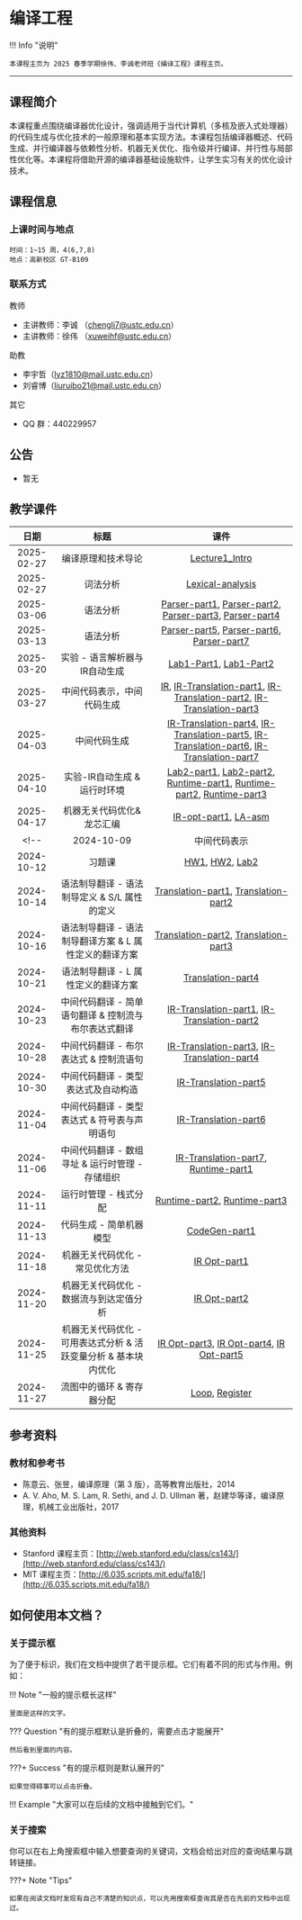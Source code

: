 # 编译工程

!!! Info "说明"

    本课程主页为 2025 春季学期徐伟、李诚老师班《编译工程》课程主页。

<hr class="hr-my" data-content="(●′∀｀●) 我是分隔线 (●′∀｀●)">

## 课程简介

本课程重点围绕编译器优化设计，强调适用于当代计算机（多核及嵌入式处理器）的代码生成与优化技术的一般原理和基本实现方法。本课程包括编译器概述、代码生成、并行编译器与依赖性分析、机器无关优化、指令级并行编译、并行性与局部性优化等。本课程将借助开源的编译器基础设施软件，让学生实习有关的优化设计技术。

## 课程信息

### 上课时间与地点

    时间：1~15 周，4(6,7,8)
    地点：高新校区 GT-B109

### 联系方式

教师

- 主讲教师：李诚 （<chengli7@ustc.edu.cn>）
- 主讲教师：徐伟 （<xuweihf@ustc.edu.cn>）

助教

- 李宇哲（<lyz1810@mail.ustc.edu.cn>）
- 刘睿博（<liuruibo21@mail.ustc.edu.cn>）

其它

- QQ 群：440229957

## 公告

- 暂无

## 教学课件

| 日期  | 标题  | 课件  |
| :---: | :---: | :---: |
|                           2025-02-27                            |                                                                  编译原理和技术导论                                                                  | [Lecture1_Intro](ppt/Lecture1-Intro.pdf) |
| 2025-02-27 |                            词法分析                             |                                                [Lexical-analysis](ppt/Lecture2-Lexical-analysis.pdf)                                                 |
| 2025-03-06 |                    语法分析                     |                                                    [Parser-part1](ppt/Lecture3-Parser-part1.pdf), [Parser-part2](ppt/Lecture4-Parser-part2.pdf), [Parser-part3](ppt/Lecture5-Parser-part3.pdf), [Parser-part4](ppt/Lecture6-Parser-part4.pdf)                     |
| 2025-03-13 |                 语法分析                  |                                                    [Parser-part5](ppt/Lecture7-Parser-part5.pdf), [Parser-part6](ppt/Lecture8-Parser-part6.pdf), [Parser-part7](ppt/Lecture9-Parser-part7.pdf)                                                     |
| 2025-03-20 |                实验 - 语言解析器与IR自动生成                 |                                                    [Lab1-Part1](ppt/Lecture10-lab-part1.pdf), [Lab1-Part2](ppt/Lecture10-lab-part2.pdf)                        |
| 2025-03-27 |     中间代码表示，中间代码生成       |                             [IR](ppt/Lecture11-IR.pdf), [IR-Translation-part1](ppt/Lecture12-IR%20Translation-part1.pdf), [IR-Translation-part2](ppt/Lecture13-IR%20Translation-part2.pdf), [IR-Translation-part3](ppt/Lecture14-IR%20Translation-part3.pdf)                          |
| 2025-04-03 |                    中间代码生成                    |                                                     [IR-Translation-part4](ppt/Lecture15-IR%20Translation-part4.pdf), [IR-Translation-part5](ppt/Lecture16-IR%20Translation-part5.pdf), [IR-Translation-part6](ppt/Lecture17-IR%20Translation-part6.pdf), [IR-Translation-part7](ppt/Lecture18-IR%20Translation-part7.pdf)                                                     |
| 2025-04-10 |           实验-IR自动生成 & 运行时环境            |                             [Lab2-part1](ppt/Lecture19-lab-part1.pdf), [Lab2-part2](ppt/Lecture19-lab-part2.pdf), [Runtime-part1](ppt/Lecture20-Runtime-part1.pdf), [Runtime-part2](ppt/Lecture20-Runtime-part2.pdf), [Runtime-part3](ppt/Lecture20-Runtime-part3.pdf)                            |
| 2025-04-17 |                    机器无关代码优化&龙芯汇编                    |                                                    [IR-opt-part1](ppt/Lecture21-IR-opt-part1.pdf), [LA-asm](ppt/Lecture21-LA-asm.pdf)                                                     |
<!--| 2024-10-09 |                          中间代码表示                           |                                                              [IR](ppt/Lecture10-IR.pdf)                                                              |
| 2024-10-12 |                             习题课                              |                             [HW1](ppt/2024-HW1-习题课.pdf), [HW2](ppt/2024-HW2-习题课.pdf), [Lab2](ppt/实验讲解Lab2.pdf)                             |
| 2024-10-14 |          语法制导翻译 - 语法制导定义 & S/L 属性的定义           |                  [Translation-part1](ppt/Lecture11-Translation-part1.pdf), [Translation-part2](ppt/Lecture12-Translation-part2.pdf)                  |
| 2024-10-16 |     语法制导翻译 - 语法制导翻译方案 & L 属性定义的翻译方案      |                  [Translation-part2](ppt/Lecture12-Translation-part2.pdf), [Translation-part3](ppt/Lecture13-Translation-part3.pdf)                  |
| 2024-10-21 |               语法制导翻译 - L 属性定义的翻译方案               |                                               [Translation-part4](ppt/Lecture14-Translation-part4.pdf)                                               |
| 2024-10-23 |      中间代码翻译 - 简单语句翻译 & 控制流与布尔表达式翻译       |          [IR-Translation-part1](ppt/Lecture15-IR%20Translation-part1.pdf), [IR-Translation-part2](ppt/Lecture16-IR%20Translation-part2.pdf)          |
| 2024-10-28 |             中间代码翻译 - 布尔表达式 & 控制流语句              |          [IR-Translation-part3](ppt/Lecture17-IR%20Translation-part3.pdf), [IR-Translation-part4](ppt/Lecture18-IR%20Translation-part4.pdf)          |
| 2024-10-30 |               中间代码翻译 - 类型表达式及自动构造               |                                           [IR-Translation-part5](ppt/Lecture19-IR%20Translation-part5.pdf)                                           |
| 2024-11-04 |          中间代码翻译 - 类型表达式 & 符号表与声明语句           |                                           [IR-Translation-part6](ppt/Lecture20-IR%20Translation-part6.pdf)                                           |
| 2024-11-06 |         中间代码翻译 - 数组寻址 & 运行时管理 - 存储组织         |                  [IR-Translation-part7](ppt/Lecture21-IR%20Translation-part7.pdf), [Runtime-part1](ppt/Lecture22-Runtime-part1.pdf)                  |
| 2024-11-11 |                      运行时管理 - 栈式分配                      |                          [Runtime-part2](ppt/Lecture23-Runtime-part2.pdf), [Runtime-part3](ppt/Lecture24-Runtime-part3.pdf)                          |
| 2024-11-13 |                     代码生成 - 简单机器模型                     |                                                   [CodeGen-part1](ppt/Lecture25-CodeGen-part1.pdf)                                                   |
| 2024-11-18 |                 机器无关代码优化 - 常见优化方法                 |                                                   [IR Opt-part1](ppt/Lecture26-IR%20Opt-part1.pdf)                                                   |
| 2024-11-20 |             机器无关代码优化 - 数据流与到达定值分析             |                                                   [IR Opt-part2](ppt/Lecture27-IR%20Opt-part2.pdf)                                                   |
| 2024-11-25 | 机器无关代码优化 - 可用表达式分析 & 活跃变量分析 & 基本块内优化 | [IR Opt-part3](ppt/Lecture28-IR%20Opt-part3.pdf), [IR Opt-part4](ppt/Lecture29-IR%20Opt-part4.pdf), [IR Opt-part5](ppt/Lecture30-IR%20Opt-part5.pdf) |
| 2024-11-27 |                    流图中的循环 & 寄存器分配                    |                                     [Loop](ppt/Lecture31-Loop-part1.pdf), [Register](ppt/Lecture32-Register.pdf)                                     |-->

<!--| 2024-11-29 |                          面向目标机器的代码优化                           |                                                                              [part1](https://rec.ustc.edu.cn/share/d6169380-9045-11ee-8a37-87201671ab8d)                                                                              |
| 2024-12-04 |                               guest lecture                               |                                                                                                               无 slides                                                                                                               |
| 2024-12-06 |                               guest lecture                               |                                                                                                               无 slides                                                                                                               |
| 2024-12-13 |                                  复习课                                   |                                                                             [slides](https://rec.ustc.edu.cn/share/3a4ffcf0-995a-11ee-9fdc-a7ee4ffd604e)                                                                              | -->

## 参考资料

### 教材和参考书

- <div id='textbook'></div> 陈意云、张昱，编译原理（第 3 版），高等教育出版社，2014
- A. V. Aho, M. S. Lam, R. Sethi, and J. D. Ullman 著，赵建华等译，编译原理，机械工业出版社，2017

### 其他资料

- Stanford 课程主页：[http://web.stanford.edu/class/cs143/](http://web.stanford.edu/class/cs143/)
- MIT 课程主页：[http://6.035.scripts.mit.edu/fa18/](http://6.035.scripts.mit.edu/fa18/)

## 如何使用本文档？

### 关于提示框

为了便于标识，我们在文档中提供了若干提示框。它们有着不同的形式与作用。例如：

!!! Note "一般的提示框长这样"

    里面是这样的文字。

??? Question "有的提示框默认是折叠的，需要点击才能展开"

    然后看到里面的内容。

???+ Success "有的提示框则是默认展开的"

    如果觉得碍事可以点击折叠。

!!! Example "大家可以在后续的文档中接触到它们。"

### 关于搜索

你可以在右上角搜索框中输入想要查询的关键词，文档会给出对应的查询结果与跳转链接。

???+ Note "Tips"

    如果在阅读文档时发现有自己不清楚的知识点，可以先用搜索框查询其是否在先前的文档中出现过。

<!-- <hr class="hr-my" data-content="(●′∀｀●) 我是分隔线 (●′∀｀●)">


???+ Bug "评论系统"

    由于主页上的评论系统映射可能出现问题，以防万一，我们在这里进行一些补充。

    除了上面介绍的内容，本学期的实验文档我们还额外添加了评论系统。大家可以在各个界面下方找到类似的评论栏，登录自己的 GitHub 账号即可发表相应的评论。

    <strong>怎么使用？</strong>

    评论系统的输入采用 Markdown 格式。如果你之前没有用过 Markdown，可以简单地将其当做普通文本（txt）格式，直接输入文字并点击评论即可。如果你对 Markdown 语法有所了解，可以使用 **加粗**、 *斜体* 、句内的 `code block` 等特殊格式，以及相应的标题结构。

    除了留下自己的疑问，大家也可以解答其他同学的疑问。这是一个相互交流、相互合作的平台。我们鼓励合理范围内的讨论与思考~

    <strong>其他方式</strong>

    评论系统实际上是抓取了[这个仓库](https://github.com/USTC-Compiler-2024/Compiler-Comments)下讨论区的内容，所有的评论也会发布在这里。大家可以访问上面的仓库进行阅读。

    如果你没有或者无法登录 GitHub 账号也没关系。除了文档下方的评论系统，在课程群中大家也可以提出自己的问题，我们将统一进行解答。

    欢迎大家在评论系统里畅所欲言！ -->
